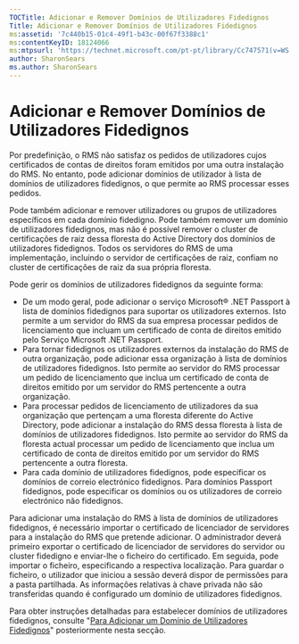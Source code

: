 ```yaml
---
TOCTitle: Adicionar e Remover Domínios de Utilizadores Fidedignos
Title: Adicionar e Remover Domínios de Utilizadores Fidedignos
ms:assetid: '7c440b15-01c4-49f1-b43c-00f67f3388c1'
ms:contentKeyID: 18124066
ms:mtpsurl: 'https://technet.microsoft.com/pt-pt/library/Cc747571(v=WS.10)'
author: SharonSears
ms.author: SharonSears
---
```


Adicionar e Remover Domínios de Utilizadores Fidedignos
=======================================================

Por predefinição, o RMS não satisfaz os pedidos de utilizadores cujos certificados de contas de direitos foram emitidos por uma outra instalação do RMS. No entanto, pode adicionar domínios de utilizador à lista de domínios de utilizadores fidedignos, o que permite ao RMS processar esses pedidos.

Pode também adicionar e remover utilizadores ou grupos de utilizadores específicos em cada domínio fidedigno. Pode também remover um domínio de utilizadores fidedignos, mas não é possível remover o cluster de certificações de raiz dessa floresta do Active Directory dos domínios de utilizadores fidedignos. Todos os servidores do RMS de uma implementação, incluindo o servidor de certificações de raiz, confiam no cluster de certificações de raiz da sua própria floresta.

Pode gerir os domínios de utilizadores fidedignos da seguinte forma:

-   De um modo geral, pode adicionar o serviço Microsoft® .NET Passport à lista de domínios fidedignos para suportar os utilizadores externos. Isto permite a um servidor do RMS da sua empresa processar pedidos de licenciamento que incluam um certificado de conta de direitos emitido pelo Serviço Microsoft .NET Passport.
-   Para tornar fidedignos os utilizadores externos da instalação do RMS de outra organização, pode adicionar essa organização à lista de domínios de utilizadores fidedignos. Isto permite ao servidor do RMS processar um pedido de licenciamento que inclua um certificado de conta de direitos emitido por um servidor do RMS pertencente a outra organização.
-   Para processar pedidos de licenciamento de utilizadores da sua organização que pertençam a uma floresta diferente do Active Directory, pode adicionar a instalação do RMS dessa floresta à lista de domínios de utilizadores fidedignos. Isto permite ao servidor do RMS da floresta actual processar um pedido de licenciamento que inclua um certificado de conta de direitos emitido por um servidor do RMS pertencente a outra floresta.
-   Para cada domínio de utilizadores fidedignos, pode especificar os domínios de correio electrónico fidedignos. Para domínios Passport fidedignos, pode especificar os domínios ou os utilizadores de correio electrónico não fidedignos.

Para adicionar uma instalação do RMS à lista de domínios de utilizadores fidedignos, é necessário importar o certificado de licenciador de servidores para a instalação do RMS que pretende adicionar. O administrador deverá primeiro exportar o certificado de licenciador de servidores do servidor ou cluster fidedigno e enviar-lhe o ficheiro do certificado. Em seguida, pode importar o ficheiro, especificando a respectiva localização. Para guardar o ficheiro, o utilizador que iniciou a sessão deverá dispor de permissões para a pasta partilhada. As informações relativas à chave privada não são transferidas quando é configurado um domínio de utilizadores fidedignos.

Para obter instruções detalhadas para estabelecer domínios de utilizadores fidedignos, consulte "[Para Adicionar um Domínio de Utilizadores Fidedignos](https://technet.microsoft.com/ed672e58-6272-4ac0-a434-d1d938037e93)" posteriormente nesta secção.
